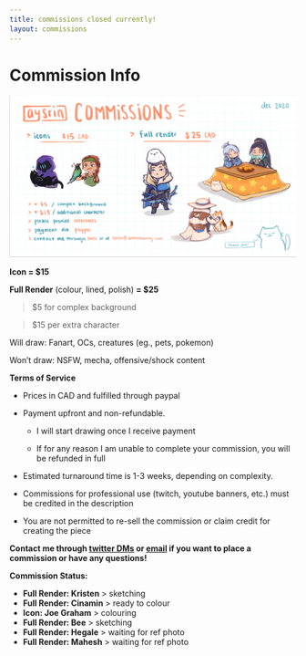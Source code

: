 ```yaml
---
title: commissions closed currently!
layout: commissions
---
```


# Commission Info

![commission examples](/assets/images/aysrin_commissions.png)

**Icon = $15**

**Full Render** (colour, lined, polish) **= $25**

> $5 for complex background

> $15 per extra character

Will draw: Fanart, OCs, creatures (eg., pets, pokemon)

Won’t draw: NSFW, mecha, offensive/shock content



**Terms of Service**

- Prices in CAD and fulfilled through paypal

- Payment upfront and non-refundable.

    - I will start drawing once I receive payment

    - If for any reason I am unable to complete your commission, you will be refunded in full

- Estimated turnaround time is 1-3 weeks, depending on complexity.

- Commissions for professional use (twitch, youtube banners, etc.) must be credited in the description

- You are not permitted to re-sell the commission or claim credit for creating the piece

**Contact me through [twitter DMs](https://twitter.com/aysrin) or [email](mailto:hello@antheakwong.com) if you want to place a commission or have any questions!**

**Commission Status:**
- **Full Render: Kristen** > sketching
- **Full Render: Cinamin** > ready to colour
- **Icon: Joe Graham** > colouring
- **Full Render: Bee** > sketching
- **Full Render: Hegale** > waiting for ref photo
- **Full Render: Mahesh** > waiting for ref photo


